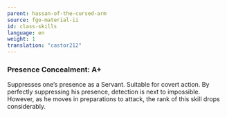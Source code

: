 ```yaml
---
parent: hassan-of-the-cursed-arm
source: fgo-material-ii
id: class-skills
language: en
weight: 1
translation: "castor212"
---
```


### Presence Concealment: A+

Suppresses one’s presence as a Servant. Suitable for covert action.
By perfectly suppressing his presence, detection is next to impossible.
However, as he moves in preparations to attack, the rank of this skill drops considerably.
